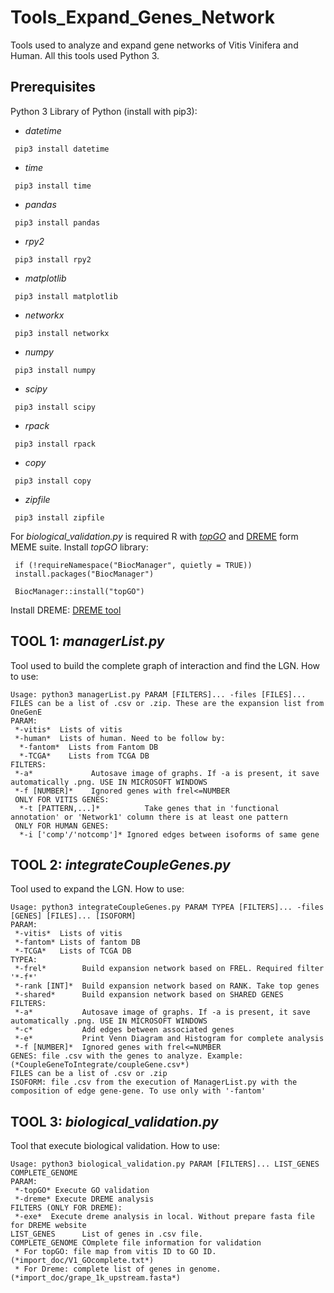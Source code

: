 # Tools_Expand_Genes_Network
 Tools used to analyze and expand gene networks of Vitis Vinifera and Human. All this tools used Python 3.

## Prerequisites
 Python 3
 Library of Python (install with pip3):
   * *datetime*
   ```
    pip3 install datetime
   ```
   * *time*
   ```
    pip3 install time
   ```
   * *pandas*
   ```
    pip3 install pandas
   ```
   * *rpy2*
   ```
    pip3 install rpy2
   ```
   * *matplotlib*
   ```
    pip3 install matplotlib
   ```
   * *networkx*
   ```
    pip3 install networkx
   ```
   * *numpy*
   ```
    pip3 install numpy
   ```
   * *scipy*
   ```
    pip3 install scipy
   ```
   * *rpack*
   ```
    pip3 install rpack
   ```
   * *copy*
   ```
    pip3 install copy
   ```
   * *zipfile*
   ```
    pip3 install zipfile
   ```
 
 For *biological_validation.py* is required R with [*topGO*](https://bioconductor.org/packages/release/bioc/html/topGO.html) and [DREME](http://meme-suite.org/doc/dreme.html) form MEME suite.
   Install *topGO* library:
   ```
    if (!requireNamespace("BiocManager", quietly = TRUE))
    install.packages("BiocManager")

    BiocManager::install("topGO")
   ```
   Install DREME: [DREME tool](http://meme-suite.org/doc/download.html)
   
## TOOL 1: *managerList.py*
Tool used to build the complete graph of interaction and find the LGN.
How to use:
```
Usage: python3 managerList.py PARAM [FILTERS]... -files [FILES]...
FILES can be a list of .csv or .zip. These are the expansion list from OneGenE
PARAM:
 *-vitis*  Lists of vitis
 *-human*  Lists of human. Need to be follow by:
  *-fantom*  Lists from Fantom DB
  *-TCGA*    Lists from TCGA DB
FILTERS:
 *-a*             Autosave image of graphs. If -a is present, it save automatically .png. USE IN MICROSOFT WINDOWS
 *-f [NUMBER]*    Ignored genes with frel<=NUMBER
 ONLY FOR VITIS GENES:
  *-t [PATTERN,...]*          Take genes that in 'functional annotation' or 'Network1' column there is at least one pattern
 ONLY FOR HUMAN GENES:
  *-i ['comp'/'notcomp']* Ignored edges between isoforms of same gene
```

## TOOL 2: *integrateCoupleGenes.py*
Tool used to expand the LGN.
How to use:
```
Usage: python3 integrateCoupleGenes.py PARAM TYPEA [FILTERS]... -files [GENES] [FILES]... [ISOFORM]
PARAM:
 *-vitis*  Lists of vitis
 *-fantom* Lists of fantom DB
 *-TCGA*   Lists of TCGA DB
TYPEA:
 *-frel*        Build expansion network based on FREL. Required filter '*-f*'
 *-rank [INT]*  Build expansion network based on RANK. Take top genes
 *-shared*      Build expansion network based on SHARED GENES
FILTERS:
 *-a*           Autosave image of graphs. If -a is present, it save automatically .png. USE IN MICROSOFT WINDOWS
 *-c*           Add edges between associated genes
 *-e*           Print Venn Diagram and Histogram for complete analysis
 *-f [NUMBER]*  Ignored genes with frel<=NUMBER
GENES: file .csv with the genes to analyze. Example: (*CoupleGeneToIntegrate/coupleGene.csv*)
FILES can be a list of .csv or .zip
ISOFORM: file .csv from the execution of ManagerList.py with the composition of edge gene-gene. To use only with '-fantom'
```

## TOOL 3: *biological_validation.py*
Tool that execute biological validation.
How to use:
```
Usage: python3 biological_validation.py PARAM [FILTERS]... LIST_GENES COMPLETE_GENOME
PARAM:
 *-topGO* Execute GO validation
 *-dreme* Execute DREME analysis
FILTERS (ONLY FOR DREME):
 *-exe*  Execute dreme analysis in local. Without prepare fasta file for DREME website
LIST_GENES      List of genes in .csv file.
COMPLETE_GENOME COmplete file information for validation
 * For topGO: file map from vitis ID to GO ID. (*import_doc/V1_GOcomplete.txt*)
 * For Dreme: complete list of genes in genome. (*import_doc/grape_1k_upstream.fasta*)
